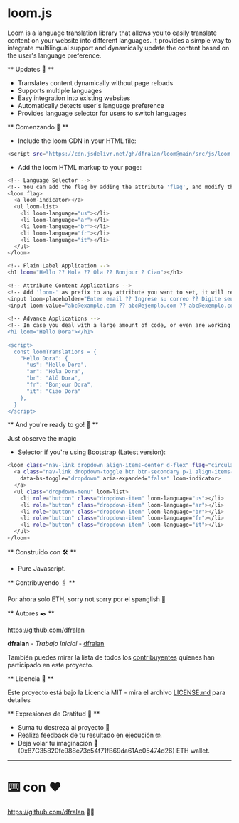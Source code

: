 # loom.js
Loom is a language translation library that allows you to easily translate content on your website into different languages. It provides a simple way to integrate multilingual support and dynamically update the content based on the user's language preference.

** Updates 🤖 **

- Translates content dynamically without page reloads
- Supports multiple languages
- Easy integration into existing websites
- Automatically detects user's language preference
- Provides language selector for users to switch languages

** Comenzando 🚀 **

- Include the loom CDN in your HTML file:

```bash
<script src="https://cdn.jsdelivr.net/gh/dfralan/loom@main/src/js/loom.js"></script>
```

- Add the loom HTML markup to your page:

```bash
<!-- Language Selector -->
<!-- You can add the flag by adding the attribute 'flag', and modify the shape by setting its value to circular ('circular'), rounded ('rounded'), or squared by leaving the attribute blank -->
<loom flag>
  <a loom-indicator></a>
  <ul loom-list>
    <li loom-language="us"></li>
    <li loom-language="ar"></li>
    <li loom-language="br"></li>
    <li loom-language="fr"></li>
    <li loom-language="it"></li>
  </ul>
</loom>

<!-- Plain Label Application -->
<h1 loom="Hello ?? Hola ?? Ola ?? Bonjour ? Ciao"></h1>
   
<!-- Attribute Content Applications -->
<!-- Add 'loom-' as prefix to any attribute you want to set, it will react on changes or even on its creation. (Always add the 'loom' attribute first so 'loom' can observe it.) -->
<input loom-placeholder="Enter email ?? Ingrese su correo ?? Digite seu e-mail" loom>
<input loom-value="abc@example.com ?? abc@ejemplo.com ?? abc@exemplo.com abc@exemple.com ?? abc@esempio.com ??" loom>
   
<!-- Advance Applications -->
<!-- In case you deal with a large amount of code, or even are working with a team of translators, you can always fall back on loom matching, just set the default or global phrase, and loom will match the translated phrase based on the browser language, or the selected one by the user, if it doesn't find a match, it will keep the default phrase. -->
<h1 loom="Hello Dora"></h1>
    
<script>
  const loomTranslations = {
    "Hello Dora": {
      "us": "Hello Dora",
      "ar": "Hola Dora",
      "br": "Alô Dora",
      "fr": "Bonjour Dora",
      "it": "Ciao Dora"
    },
  }
</script>

```

** And you're ready to go! 🔧 **

Just observe the magic

- Selector if you're using Bootstrap (Latest version):

```bash
<loom class="nav-link dropdown align-items-center d-flex" flag="circular">
  <a class="nav-link dropdown-toggle btn btn-secondary p-1 align-items-center" role="button"
    data-bs-toggle="dropdown" aria-expanded="false" loom-indicator>
  </a>
  <ul class="dropdown-menu" loom-list>
    <li role="button" class="dropdown-item" loom-language="us"></li>
    <li role="button" class="dropdown-item" loom-language="ar"></li>
    <li role="button" class="dropdown-item" loom-language="br"></li>
    <li role="button" class="dropdown-item" loom-language="fr"></li>
    <li role="button" class="dropdown-item" loom-language="it"></li>
  </ul>
</loom>
```

** Construido con 🛠️ **

* Pure Javascript.

** Contribuyendo 🖇️ **

Por ahora solo ETH, sorry not sorry por el spanglish 🦧

** Autores ✒️ **

https://github.com/dfralan

**dfralan** - *Trabajo Inicial* - [dfralan](https://github.com/dfralan)

También puedes mirar la lista de todos los [contribuyentes](https://github.com/dfralan/loom/contributors) quíenes han participado en este proyecto.

** Licencia 📄 **

Este proyecto está bajo la Licencia MIT - mira el archivo [LICENSE.md](https://github.com/dfralan/loom/blob/main/LICENSE) para detalles

** Expresiones de Gratitud 🎁 **

* Suma tu destreza al proyecto 📢
* Realiza feedback de tu resultado en ejecución 🤓.
* Deja volar tu imaginación 💫 (0x87C35820fe988e73c54f71fB69da61Ac05474d26) ETH wallet.

---

# ⌨️ con ❤️

https://github.com/dfralan 💁‍♂️
